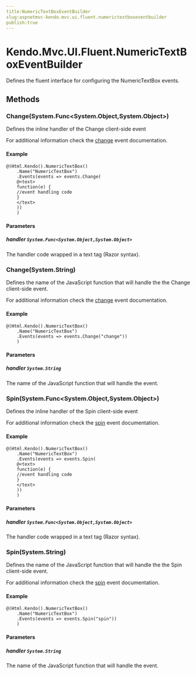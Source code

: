 ```yaml
---
title:NumericTextBoxEventBuilder
slug:aspnetmvc-kendo.mvc.ui.fluent.numerictextboxeventbuilder
publish:true
---
```


# Kendo.Mvc.UI.Fluent.NumericTextBoxEventBuilder
Defines the fluent interface for configuring the NumericTextBox events.



## Methods

### Change(System.Func\<System.Object,System.Object>)
Defines the inline handler of the Change client-side event

For additional information check the [change](/api/web/numerictextbox#events-change) event documentation.


#### Example

    @(Html.Kendo().NumericTextBox()
        .Name("NumericTextBox")
        .Events(events => events.Change(
        @<text>
        function(e) {
        //event handling code
        }
        </text>
        ))
        )
        


#### Parameters

##### handler `System.Func<System.Object,System.Object>`
The handler code wrapped in a text tag (Razor syntax).




### Change(System.String)
Defines the name of the JavaScript function that will handle the the Change client-side event.

For additional information check the [change](/api/web/numerictextbox#events-change) event documentation.


#### Example

    @(Html.Kendo().NumericTextBox()
        .Name("NumericTextBox")
        .Events(events => events.Change("change"))
        )
        


#### Parameters

##### handler `System.String`
The name of the JavaScript function that will handle the event.




### Spin(System.Func\<System.Object,System.Object>)
Defines the inline handler of the Spin client-side event

For additional information check the [spin](/api/web/numerictextbox#events-spin) event documentation.


#### Example

    @(Html.Kendo().NumericTextBox()
        .Name("NumericTextBox")
        .Events(events => events.Spin(
        @<text>
        function(e) {
        //event handling code
        }
        </text>
        ))
        )
        


#### Parameters

##### handler `System.Func<System.Object,System.Object>`
The handler code wrapped in a text tag (Razor syntax).




### Spin(System.String)
Defines the name of the JavaScript function that will handle the the Spin client-side event.

For additional information check the [spin](/api/web/numerictextbox#events-spin) event documentation.


#### Example

    @(Html.Kendo().NumericTextBox()
        .Name("NumericTextBox")
        .Events(events => events.Spin("spin"))
        )
        


#### Parameters

##### handler `System.String`
The name of the JavaScript function that will handle the event.





